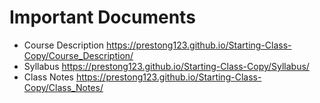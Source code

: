 # Important Documents

* Course Description https://prestong123.github.io/Starting-Class-Copy/Course_Description/
* Syllabus https://prestong123.github.io/Starting-Class-Copy/Syllabus/
* Class Notes https://prestong123.github.io/Starting-Class-Copy/Class_Notes/
